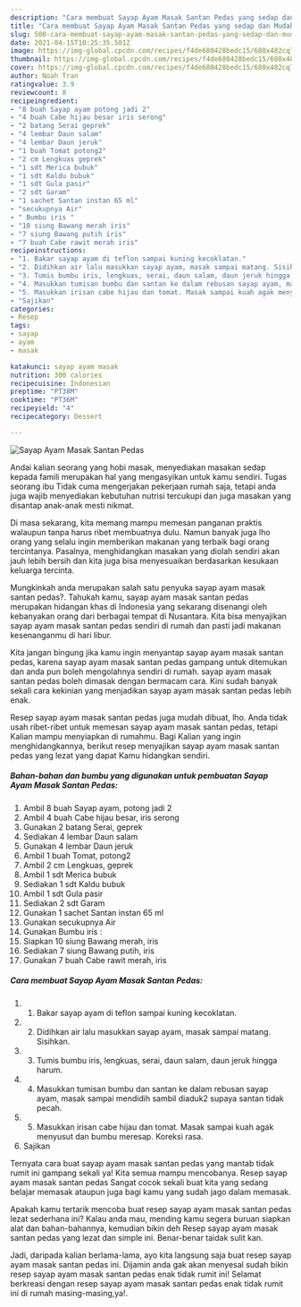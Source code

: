 ```yaml
---
description: "Cara membuat Sayap Ayam Masak Santan Pedas yang sedap dan Mudah Dibuat"
title: "Cara membuat Sayap Ayam Masak Santan Pedas yang sedap dan Mudah Dibuat"
slug: 500-cara-membuat-sayap-ayam-masak-santan-pedas-yang-sedap-dan-mudah-dibuat
date: 2021-04-15T10:25:35.501Z
image: https://img-global.cpcdn.com/recipes/f4de680428bedc15/680x482cq70/sayap-ayam-masak-santan-pedas-foto-resep-utama.jpg
thumbnail: https://img-global.cpcdn.com/recipes/f4de680428bedc15/680x482cq70/sayap-ayam-masak-santan-pedas-foto-resep-utama.jpg
cover: https://img-global.cpcdn.com/recipes/f4de680428bedc15/680x482cq70/sayap-ayam-masak-santan-pedas-foto-resep-utama.jpg
author: Noah Tran
ratingvalue: 3.9
reviewcount: 8
recipeingredient:
- "8 buah Sayap ayam potong jadi 2"
- "4 buah Cabe hijau besar iris serong"
- "2 batang Serai geprek"
- "4 lembar Daun salam"
- "4 lembar Daun jeruk"
- "1 buah Tomat potong2"
- "2 cm Lengkuas geprek"
- "1 sdt Merica bubuk"
- "1 sdt Kaldu bubuk"
- "1 sdt Gula pasir"
- "2 sdt Garam"
- "1 sachet Santan instan 65 ml"
- "secukupnya Air"
- " Bumbu iris "
- "10 siung Bawang merah iris"
- "7 siung Bawang putih iris"
- "7 buah Cabe rawit merah iris"
recipeinstructions:
- "1. Bakar sayap ayam di teflon sampai kuning kecoklatan."
- "2. Didihkan air lalu masukkan sayap ayam, masak sampai matang. Sisihkan."
- "3. Tumis bumbu iris, lengkuas, serai, daun salam, daun jeruk hingga harum."
- "4. Masukkan tumisan bumbu dan santan ke dalam rebusan sayap ayam, masak sampai mendidih sambil diaduk2 supaya santan tidak pecah."
- "5. Masukkan irisan cabe hijau dan tomat. Masak sampai kuah agak menyusut dan bumbu meresap. Koreksi rasa."
- "Sajikan"
categories:
- Resep
tags:
- sayap
- ayam
- masak

katakunci: sayap ayam masak 
nutrition: 300 calories
recipecuisine: Indonesian
preptime: "PT38M"
cooktime: "PT36M"
recipeyield: "4"
recipecategory: Dessert

---
```



![Sayap Ayam Masak Santan Pedas](https://img-global.cpcdn.com/recipes/f4de680428bedc15/680x482cq70/sayap-ayam-masak-santan-pedas-foto-resep-utama.jpg)

Andai kalian seorang yang hobi masak, menyediakan masakan sedap kepada famili merupakan hal yang mengasyikan untuk kamu sendiri. Tugas seorang ibu Tidak cuma mengerjakan pekerjaan rumah saja, tetapi anda juga wajib menyediakan kebutuhan nutrisi tercukupi dan juga masakan yang disantap anak-anak mesti nikmat.

Di masa  sekarang, kita memang mampu memesan panganan praktis walaupun tanpa harus ribet membuatnya dulu. Namun banyak juga lho orang yang selalu ingin memberikan makanan yang terbaik bagi orang tercintanya. Pasalnya, menghidangkan masakan yang diolah sendiri akan jauh lebih bersih dan kita juga bisa menyesuaikan berdasarkan kesukaan keluarga tercinta. 



Mungkinkah anda merupakan salah satu penyuka sayap ayam masak santan pedas?. Tahukah kamu, sayap ayam masak santan pedas merupakan hidangan khas di Indonesia yang sekarang disenangi oleh kebanyakan orang dari berbagai tempat di Nusantara. Kita bisa menyajikan sayap ayam masak santan pedas sendiri di rumah dan pasti jadi makanan kesenanganmu di hari libur.

Kita jangan bingung jika kamu ingin menyantap sayap ayam masak santan pedas, karena sayap ayam masak santan pedas gampang untuk ditemukan dan anda pun boleh mengolahnya sendiri di rumah. sayap ayam masak santan pedas boleh dimasak dengan bermacam cara. Kini sudah banyak sekali cara kekinian yang menjadikan sayap ayam masak santan pedas lebih enak.

Resep sayap ayam masak santan pedas juga mudah dibuat, lho. Anda tidak usah ribet-ribet untuk memesan sayap ayam masak santan pedas, tetapi Kalian mampu menyiapkan di rumahmu. Bagi Kalian yang ingin menghidangkannya, berikut resep menyajikan sayap ayam masak santan pedas yang lezat yang dapat Kamu hidangkan sendiri.

<!--inarticleads1-->

##### Bahan-bahan dan bumbu yang digunakan untuk pembuatan Sayap Ayam Masak Santan Pedas:

1. Ambil 8 buah Sayap ayam, potong jadi 2
1. Ambil 4 buah Cabe hijau besar, iris serong
1. Gunakan 2 batang Serai, geprek
1. Sediakan 4 lembar Daun salam
1. Gunakan 4 lembar Daun jeruk
1. Ambil 1 buah Tomat, potong2
1. Ambil 2 cm Lengkuas, geprek
1. Ambil 1 sdt Merica bubuk
1. Sediakan 1 sdt Kaldu bubuk
1. Ambil 1 sdt Gula pasir
1. Sediakan 2 sdt Garam
1. Gunakan 1 sachet Santan instan 65 ml
1. Gunakan secukupnya Air
1. Gunakan  Bumbu iris :
1. Siapkan 10 siung Bawang merah, iris
1. Sediakan 7 siung Bawang putih, iris
1. Gunakan 7 buah Cabe rawit merah, iris




<!--inarticleads2-->

##### Cara membuat Sayap Ayam Masak Santan Pedas:

1. 1. Bakar sayap ayam di teflon sampai kuning kecoklatan.
1. 2. Didihkan air lalu masukkan sayap ayam, masak sampai matang. Sisihkan.
1. 3. Tumis bumbu iris, lengkuas, serai, daun salam, daun jeruk hingga harum.
1. 4. Masukkan tumisan bumbu dan santan ke dalam rebusan sayap ayam, masak sampai mendidih sambil diaduk2 supaya santan tidak pecah.
1. 5. Masukkan irisan cabe hijau dan tomat. Masak sampai kuah agak menyusut dan bumbu meresap. Koreksi rasa.
1. Sajikan




Ternyata cara buat sayap ayam masak santan pedas yang mantab tidak rumit ini gampang sekali ya! Kita semua mampu mencobanya. Resep sayap ayam masak santan pedas Sangat cocok sekali buat kita yang sedang belajar memasak ataupun juga bagi kamu yang sudah jago dalam memasak.

Apakah kamu tertarik mencoba buat resep sayap ayam masak santan pedas lezat sederhana ini? Kalau anda mau, mending kamu segera buruan siapkan alat dan bahan-bahannya, kemudian bikin deh Resep sayap ayam masak santan pedas yang lezat dan simple ini. Benar-benar taidak sulit kan. 

Jadi, daripada kalian berlama-lama, ayo kita langsung saja buat resep sayap ayam masak santan pedas ini. Dijamin anda gak akan menyesal sudah bikin resep sayap ayam masak santan pedas enak tidak rumit ini! Selamat berkreasi dengan resep sayap ayam masak santan pedas enak tidak rumit ini di rumah masing-masing,ya!.

